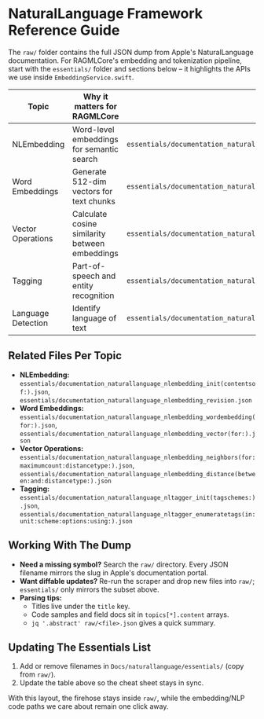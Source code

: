 # NaturalLanguage Framework Reference Guide

The `raw/` folder contains the full JSON dump from Apple's NaturalLanguage documentation. For RAGMLCore's embedding and tokenization pipeline, start with the `essentials/` folder and sections below – it highlights the APIs we use inside `EmbeddingService.swift`.

| Topic | Why it matters for RAGMLCore | Primary JSON file |
| --- | --- | --- |
| NLEmbedding | Word-level embeddings for semantic search | `essentials/documentation_naturallanguage_nlembedding.json` |
| Word Embeddings | Generate 512-dim vectors for text chunks | `essentials/documentation_naturallanguage_nlembedding_wordembedding(for:).json` |
| Vector Operations | Calculate cosine similarity between embeddings | `essentials/documentation_naturallanguage_nlembedding_distance(between:and:distancetype:).json` |
| Tagging | Part-of-speech and entity recognition | `essentials/documentation_naturallanguage_nltagger.json` |
| Language Detection | Identify language of text | `essentials/documentation_naturallanguage_nltagger_dominantlanguage.json` |

## Related Files Per Topic

- **NLEmbedding:** `essentials/documentation_naturallanguage_nlembedding_init(contentsof:).json`, `essentials/documentation_naturallanguage_nlembedding_revision.json`
- **Word Embeddings:** `essentials/documentation_naturallanguage_nlembedding_wordembedding(for:).json`, `essentials/documentation_naturallanguage_nlembedding_vector(for:).json`
- **Vector Operations:** `essentials/documentation_naturallanguage_nlembedding_neighbors(for:maximumcount:distancetype:).json`, `essentials/documentation_naturallanguage_nlembedding_distance(between:and:distancetype:).json`
- **Tagging:** `essentials/documentation_naturallanguage_nltagger_init(tagschemes:).json`, `essentials/documentation_naturallanguage_nltagger_enumeratetags(in:unit:scheme:options:using:).json`

## Working With The Dump

- **Need a missing symbol?** Search the `raw/` directory. Every JSON filename mirrors the slug in Apple's documentation portal.
- **Want diffable updates?** Re-run the scraper and drop new files into `raw/`; `essentials/` only mirrors the subset above.
- **Parsing tips:**
  - Titles live under the `title` key.
  - Code samples and field docs sit in `topics[*].content` arrays.
  - `jq '.abstract' raw/<file>.json` gives a quick summary.

## Updating The Essentials List

1. Add or remove filenames in `Docs/naturallanguage/essentials/` (copy from `raw/`).
2. Update the table above so the cheat sheet stays in sync.

With this layout, the firehose stays inside `raw/`, while the embedding/NLP code paths we care about remain one click away.
